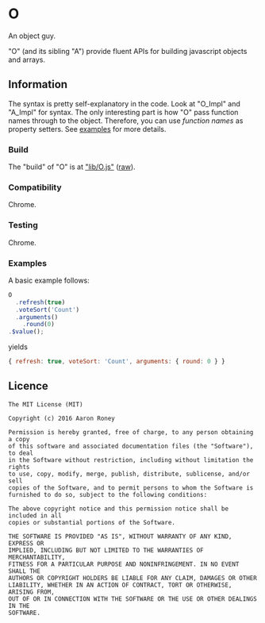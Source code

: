 # O
An object guy.

"O" (and its sibling "A") provide fluent APIs for building javascript objects and arrays.

## Information

The syntax is pretty self-explanatory in the code.  Look at "O_Impl" and "A_Impl" for syntax.  The only interesting part is how "O" pass function names through to the object.  Therefore, you can use _function names_ as property setters.  See [examples](#examples) for more details.

### Build

The "build" of "O" is at ["lib/O.js"](lib/O.js) ([raw](https://cdn.rawgit.com/twitchax/O/master/lib/O.js)).

### Compatibility

Chrome.

### Testing

Chrome.

### Examples
A basic example follows:
```javascript
O
  .refresh(true)
  .voteSort('Count')
  .arguments()
    .round(0)
.$value();
```
yields
```javascript
{ refresh: true, voteSort: 'Count', arguments: { round: 0 } }
```

## Licence

```
The MIT License (MIT)

Copyright (c) 2016 Aaron Roney

Permission is hereby granted, free of charge, to any person obtaining a copy
of this software and associated documentation files (the "Software"), to deal
in the Software without restriction, including without limitation the rights
to use, copy, modify, merge, publish, distribute, sublicense, and/or sell
copies of the Software, and to permit persons to whom the Software is
furnished to do so, subject to the following conditions:

The above copyright notice and this permission notice shall be included in all
copies or substantial portions of the Software.

THE SOFTWARE IS PROVIDED "AS IS", WITHOUT WARRANTY OF ANY KIND, EXPRESS OR
IMPLIED, INCLUDING BUT NOT LIMITED TO THE WARRANTIES OF MERCHANTABILITY,
FITNESS FOR A PARTICULAR PURPOSE AND NONINFRINGEMENT. IN NO EVENT SHALL THE
AUTHORS OR COPYRIGHT HOLDERS BE LIABLE FOR ANY CLAIM, DAMAGES OR OTHER
LIABILITY, WHETHER IN AN ACTION OF CONTRACT, TORT OR OTHERWISE, ARISING FROM,
OUT OF OR IN CONNECTION WITH THE SOFTWARE OR THE USE OR OTHER DEALINGS IN THE
SOFTWARE.
```

